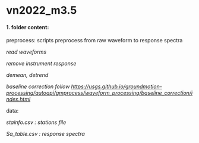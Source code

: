 # vn2022_m3.5

#### 1. folder content:

preprocess: scripts preprocess from raw waveform to response spectra

*read waveforms*

*remove instrument response*

*demean, detrend*

*baseline correction follow https://usgs.github.io/groundmotion-processing/autoapi/gmprocess/waveform_processing/baseline_correction/index.html*

data: 

*stainfo.csv : stations file*

*Sa_table.csv : response spectra*